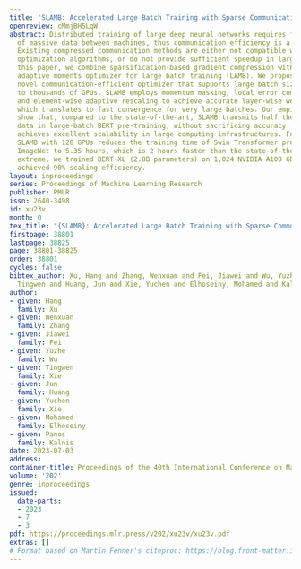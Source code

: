 ```yaml
---
title: 'SLAMB: Accelerated Large Batch Training with Sparse Communication'
openreview: cMmjBH5LqW
abstract: Distributed training of large deep neural networks requires frequent exchange
  of massive data between machines, thus communication efficiency is a major concern.
  Existing compressed communication methods are either not compatible with large batch
  optimization algorithms, or do not provide sufficient speedup in large scale. In
  this paper, we combine sparsification-based gradient compression with the layer-wise
  adaptive moments optimizer for large batch training (LAMB). We propose SLAMB, a
  novel communication-efficient optimizer that supports large batch sizes and scales
  to thousands of GPUs. SLAMB employs momentum masking, local error compensation,
  and element-wise adaptive rescaling to achieve accurate layer-wise weight updates,
  which translates to fast convergence for very large batches. Our empirical results
  show that, compared to the state-of-the-art, SLAMB transmits half the amount of
  data in large-batch BERT pre-training, without sacrificing accuracy. Moreover, SLAMB
  achieves excellent scalability in large computing infrastructures. For instance,
  SLAMB with 128 GPUs reduces the training time of Swin Transformer pre-training on
  ImageNet to 5.35 hours, which is 2 hours faster than the state-of-the-art. At the
  extreme, we trained BERT-XL (2.8B parameters) on 1,024 NVIDIA A100 GPUs, where SLAMB
  achieved 90% scaling efficiency.
layout: inproceedings
series: Proceedings of Machine Learning Research
publisher: PMLR
issn: 2640-3498
id: xu23v
month: 0
tex_title: "{SLAMB}: Accelerated Large Batch Training with Sparse Communication"
firstpage: 38801
lastpage: 38825
page: 38801-38825
order: 38801
cycles: false
bibtex_author: Xu, Hang and Zhang, Wenxuan and Fei, Jiawei and Wu, Yuzhe and Xie,
  Tingwen and Huang, Jun and Xie, Yuchen and Elhoseiny, Mohamed and Kalnis, Panos
author:
- given: Hang
  family: Xu
- given: Wenxuan
  family: Zhang
- given: Jiawei
  family: Fei
- given: Yuzhe
  family: Wu
- given: Tingwen
  family: Xie
- given: Jun
  family: Huang
- given: Yuchen
  family: Xie
- given: Mohamed
  family: Elhoseiny
- given: Panos
  family: Kalnis
date: 2023-07-03
address: 
container-title: Proceedings of the 40th International Conference on Machine Learning
volume: '202'
genre: inproceedings
issued:
  date-parts:
  - 2023
  - 7
  - 3
pdf: https://proceedings.mlr.press/v202/xu23v/xu23v.pdf
extras: []
# Format based on Martin Fenner's citeproc: https://blog.front-matter.io/posts/citeproc-yaml-for-bibliographies/
---
```

